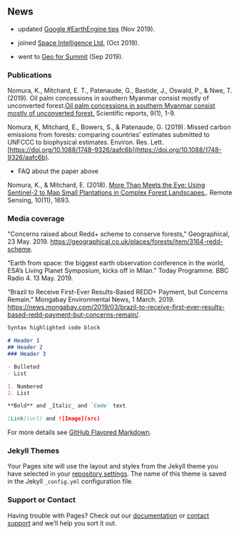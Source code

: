 ## News

- updated [Google #EarthEngine tips](https://twitter.com/Keiko_geo/timelines/1155082696009420801) (Nov 2019).

- joined [Space Intelligence Ltd.](https://www.space-intelligence.com/2019/10/09/dr-keiko-nomura-joins-space-intelligence-as-senior-analyst/) (Oct 2019).

- went to [Geo for Summit](https://www.youtube.com/watch?v=M8u2ZeXLFyM&feature=youtu.be) (Sep 2019).

### Publications

Nomura, K., Mitchard, E. T., Patenaude, G., Bastide, J., Oswald, P., & Nwe, T. (2019). Oil palm concessions in southern Myanmar consist mostly of unconverted forest.[Oil palm concessions in southern Myanmar consist mostly of unconverted forest.](https://www.nature.com/articles/s41598-019-48443-3) Scientific reports, 9(1), 1-9.

Nomura, K, Mitchard, E., Bowers, S., & Patenaude, G. (2019). Missed carbon emissions from forests: comparing countries' estimates submitted to UNFCCC to biophysical estimates. Environ. Res. Lett. [https://doi.org/10.1088/1748-9326/aafc6b](https://doi.org/10.1088/1748-9326/aafc6b).

 - FAQ about the paper above

Nomura, K., & Mitchard, E. (2018). [More Than Meets the Eye: Using Sentinel-2 to Map Small Plantations in Complex Forest Landscapes.](https://www.mdpi.com/2072-4292/10/11/1693). Remote Sensing, 10(11), 1693.

### Media coverage

"Concerns raised about Redd+ scheme to conserve forests," Geographical, 23 May. 2019. https://geographical.co.uk/places/forests/item/3164-redd-scheme.

"Earth from space: the biggest earth observation conference in the world, ESA’s Living Planet Symposium, kicks off in Milan." Today Programme. BBC Radio 4. 13 May. 2019.

“Brazil to Receive First-Ever Results-Based REDD+ Payment, but Concerns Remain.” Mongabay Environmental News, 1 March. 2019. https://news.mongabay.com/2019/03/brazil-to-receive-first-ever-results-based-redd-payment-but-concerns-remain/.

```markdown
Syntax highlighted code block

# Header 1
## Header 2
### Header 3

- Bulleted
- List

1. Numbered
2. List

**Bold** and _Italic_ and `Code` text

[Link](url) and ![Image](src)
```

For more details see [GitHub Flavored Markdown](https://guides.github.com/features/mastering-markdown/).

### Jekyll Themes

Your Pages site will use the layout and styles from the Jekyll theme you have selected in your [repository settings](https://github.com/nkeikon/nkeikon.github.io/settings). The name of this theme is saved in the Jekyll `_config.yml` configuration file.

### Support or Contact

Having trouble with Pages? Check out our [documentation](https://help.github.com/categories/github-pages-basics/) or [contact support](https://github.com/contact) and we’ll help you sort it out.
